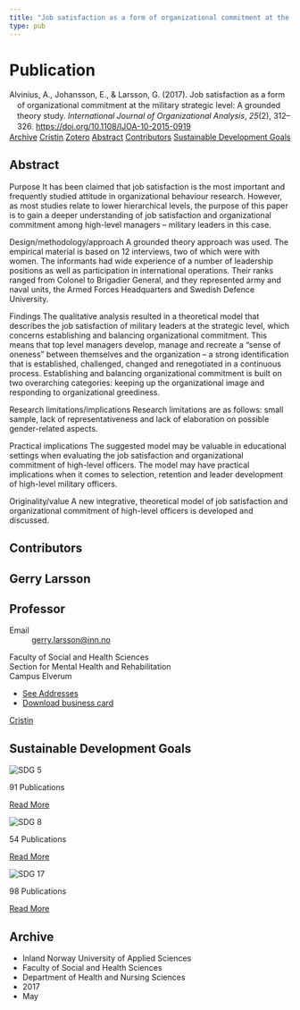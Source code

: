 ```yaml
---
title: "Job satisfaction as a form of organizational commitment at the military strategic level: A grounded theory study"
type: pub
---
```

<h1>Publication</h1>
<article id="csl-bib-container-A8U6XTFL" class="csl-bib-container">
  <div class="csl-bib-body" style="line-height: 1.35; padding-left: 1em; text-indent:-1em;">
  <div class="csl-entry">Alvinius, A., Johansson, E., &amp; Larsson, G. (2017). Job satisfaction as a form of organizational commitment at the military strategic level: A grounded theory study. <i>International Journal of Organizational Analysis</i>, <i>25</i>(2), 312&#x2013;326. <a href="https://doi.org/10.1108/IJOA-10-2015-0919">https://doi.org/10.1108/IJOA-10-2015-0919</a></div>
</div>
  <div class="csl-bib-buttons">
    <a href="#taxonomy-article-A8U6XTFL" class="csl-bib-button">Archive</a>
    <a href="https://app.cristin.no/results/show.jsf?id=1473045" alt="Cristin URL" class="csl-bib-button">Cristin</a>
    <a href="http://zotero.org/groups/5022929/items/A8U6XTFL" alt="Zotero URL" class="csl-bib-button">Zotero</a>
    <a href="#abstract-article-A8U6XTFL" class="csl-bib-button">Abstract</a>
    <a href="#contributors-article-A8U6XTFL" class="csl-bib-button">Contributors</a>
    <a href="#sdg-article-A8U6XTFL" class="csl-bib-button">Sustainable Development Goals</a>
  </div>
  <div id="csl-bib-meta-container-A8U6XTFL"></div>
</article>
<div id="csl-bib-meta-A8U6XTFL" class="csl-bib-meta">
  <article id="abstract-article-A8U6XTFL" class="abstract-article">
    <h1>Abstract</h1>
    Purpose 
It has been claimed that job satisfaction is the most important and frequently studied attitude in organizational behaviour research. However, as most studies relate to lower hierarchical levels, the purpose of this paper is to gain a deeper understanding of job satisfaction and organizational commitment among high-level managers – military leaders in this case. 
 
Design/methodology/approach 
A grounded theory approach was used. The empirical material is based on 12 interviews, two of which were with women. The informants had wide experience of a number of leadership positions as well as participation in international operations. Their ranks ranged from Colonel to Brigadier General, and they represented army and naval units, the Armed Forces Headquarters and Swedish Defence University. 
 
Findings 
The qualitative analysis resulted in a theoretical model that describes the job satisfaction of military leaders at the strategic level, which concerns establishing and balancing organizational commitment. This means that top level managers develop, manage and recreate a “sense of oneness” between themselves and the organization – a strong identification that is established, challenged, changed and renegotiated in a continuous process. Establishing and balancing organizational commitment is built on two overarching categories: keeping up the organizational image and responding to organizational greediness. 
 
Research limitations/implications 
Research limitations are as follows: small sample, lack of representativeness and lack of elaboration on possible gender-related aspects. 
 
Practical implications 
The suggested model may be valuable in educational settings when evaluating the job satisfaction and organizational commitment of high-level officers. The model may have practical implications when it comes to selection, retention and leader development of high-level military officers. 
 
Originality/value 
A new integrative, theoretical model of job satisfaction and organizational commitment of high-level officers is developed and discussed.
  </article>
  <article id="contributors-article-A8U6XTFL" class="contributors-article">
    <h1>Contributors</h1>
    <div class="personas">
<div class="vrtx-hinn-person-card">
<div class="photo">
<i class="lar la-user-circle missing-person"></i>
</div>
<div class="info">
<hgroup><h1>Gerry Larsson</h1>
<h2>Professor</h2>
</hgroup><dl>
<dt>Email</dt>
<dd>
<a href="mailto:gerry.larsson@inn.no">gerry.larsson@inn.no</a>
</dd>
</dl>
<p>
Faculty of Social and Health Sciences<br>
Section for Mental Health and Rehabilitation<br>
Campus Elverum
</p>
<ul class="vrtx-hinn-links">
<li><a href="https://www.inn.no/english/find-an-employee/gerry-larsson.html#vrtx-hinn-addresses">See Addresses</a></li>
<li><a href="https://www.inn.no/english/find-an-employee/gerry-larsson.html?vrtx=vcf">Download business card</a></li>
</ul>
</div>
</div>
<a href="https://app.cristin.no/persons/show.jsf?id=50941" alt="Cristin URL" class="personas-cristin">Cristin</a>
</div>
  </article>
  <article id="sdg-article-A8U6XTFL" class="sdg-article">
    <h1>Sustainable Development Goals</h1>
    <div class="sdg-container"><div id="sdg5" class="sdg">
<img src="{{< params subfolder >}}images/sdg/sdg05_en.png" class="image" alt="SDG 5">
<div class="sdg-overlay">
<p class="sdg-publication-count"><span>91</span> Publications</p>
<p><a href="https://sdgs.un.org/goals/goal5" class="sdg-read-more">Read More</a></p>
</div>
</div> <div id="sdg8" class="sdg">
<img src="{{< params subfolder >}}images/sdg/sdg08_en.png" class="image" alt="SDG 8">
<div class="sdg-overlay">
<p class="sdg-publication-count"><span>54</span> Publications</p>
<p><a href="https://sdgs.un.org/goals/goal8" class="sdg-read-more">Read More</a></p>
</div>
</div> <div id="sdg17" class="sdg">
<img src="{{< params subfolder >}}images/sdg/sdg17_en.png" class="image" alt="SDG 17">
<div class="sdg-overlay">
<p class="sdg-publication-count"><span>98</span> Publications</p>
<p><a href="https://sdgs.un.org/goals/goal17" class="sdg-read-more">Read More</a></p>
</div>
</div></div>
  </article>
  <article id="taxonomy-article-A8U6XTFL" class="taxonomy-article">
    <h1>Archive</h1>
    <ul>
      <li>Inland Norway University of Applied Sciences</li>
      <li>Faculty of Social and Health Sciences</li>
      <li>Department of Health and Nursing Sciences</li>
      <li>2017</li>
      <li>May</li>
    </ul>
  </article>
</div>
